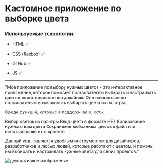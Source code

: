 # **Кастомное приложение по выборке цвета**

### Используемые технологии:

- HTML :white_check_mark:

- CSS (flexbox) :white_check_mark:
- GitHub :white_check_mark:
- JS :white_check_mark:

---

"Мое приложение по выбору нужных цветов - это интерактивное приложение, которое помогает пользователям выбирать и настраивать цвета в своих проектах или дизайнах. Оно предоставляет пользователям возможность выбирать цвета из палитры.

Среди функций, которые я поддерживаю, есть:

Выбор цветов из палитры
Ввод цвета в формате HEX
Копирование нужного вам цвета
Сохранение выбранных цветов в файл или использование их в проекте

Данный код - является удобным инструментом для дизайнеров, разработчиков и любых людей, которые работают с цветом, и помочь им выбирать и настраивать нужные цвета для своих проектов."

![](https://mykaleidoscope.ru/x/uploads/posts/2022-09/1663188312_47-mykaleidoscope-ru-p-tsveta-i-emotsii-krasivo-54.png "декоративное изображение")
